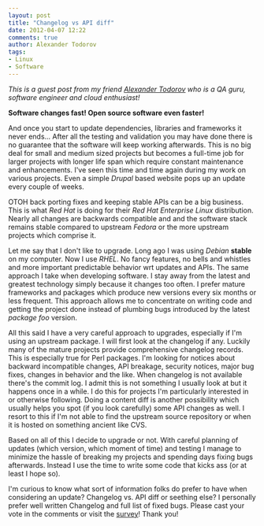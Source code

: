 ```yaml
---
layout: post
title: "Changelog vs API diff"
date: 2012-04-07 12:22
comments: true
author: Alexander Todorov
tags:
- Linux
- Software
---
```


*This is a guest post from my friend [Alexander Todorov](http://about.me/atodorov)
who is a QA guru, software engineer and cloud enthusiast!*



**Software changes fast! Open source software even faster!**

And once you start to update dependencies, libraries and frameworks it never ends...
After all the testing and validation you may have done there is no
guarantee that the software will keep working afterwards.
This is no big deal for small and medium sized projects but becomes a full-time
job for larger projects with longer life span which require constant maintenance
and enhancements. I've seen this time and time again during my work on various projects.
Even a simple *Drupal* based website pops up an update every couple of weeks.


OTOH back porting fixes and keeping stable APIs can be a big business. This is what
*Red Hat* is doing for their *Red Hat Enterprise Linux* distribution. Nearly all changes
are backwards compatible and and the software stack remains stable compared
to upstream *Fedora* or the more upstream projects which comprise it.

Let me say that I don't like to upgrade. Long ago I was using *Debian* **stable**
on my computer. Now I use *RHEL*. No fancy features, no bells and
whistles and more important predictable behavior wrt updates and APIs.
The same approach I take when developing software. I stay away from the latest and
greatest technology simply because it changes too often. I prefer mature frameworks and
packages which produce new versions every six months or less frequent.
This approach allows me to concentrate on writing code and getting the project done
instead of plumbing bugs introduced by the latest *package foo* version.


All this said I have a very careful approach to upgrades, especially if I'm
using an upstream package. I will first look at the changelog if any. Luckily
many of the mature projects provide comprehensive changelog records. This is
especially true for Perl packages. I'm looking for notices about backward
incompatible changes, API breakage, security notices, major bug fixes,
changes in behavior and the like.
When changelog is not available there's the commit log. I admit this is
not something I usually look at but it happens once in a while. I do this for projects
I'm particularly interested in or otherwise following.
Doing a content diff is another possibility which usually helps you
spot (if you look carefully) some API changes as well. I resort to this if I'm not able to find the upstream
source repository or when it is hosted on something ancient like CVS.


Based on all of this I decide to upgrade or not. With careful planning
of updates (which version, which moment of time) and testing I manage to
minimize the hassle of breaking my projects and spending days fixing
bugs afterwards. Instead I use the time to write some code that kicks ass
(or at least I hope so).


I'm curious to know what sort of information folks do prefer to have
when considering an update? Changelog vs. API diff or seething else?
I personally prefer well written Changelog and full list of fixed bugs.
Please cast your vote in the comments or visit the
[survey](http://www.surveymonkey.com/s/T7YW2MJ)! Thank you!

